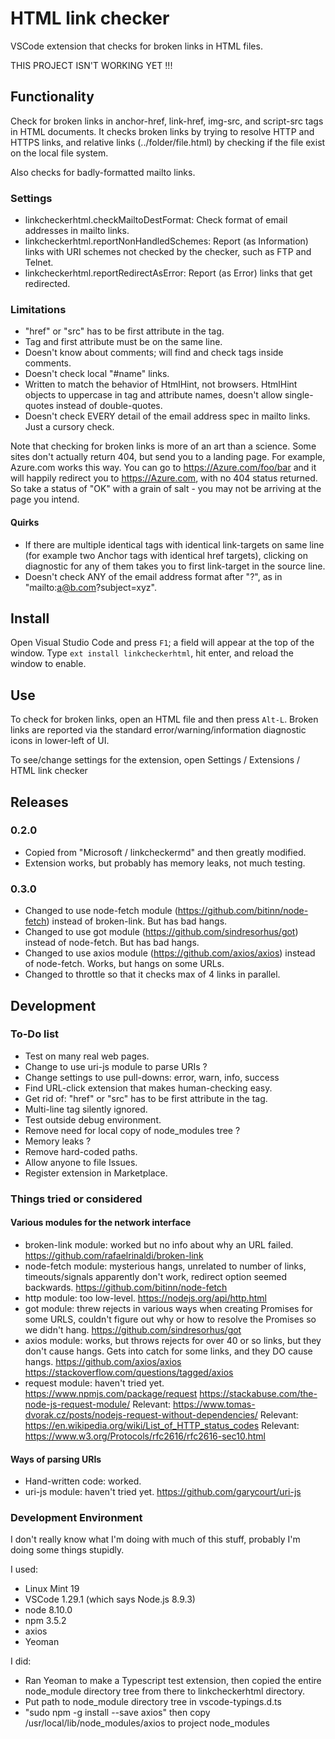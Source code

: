 # HTML link checker

VSCode extension that checks for broken links in HTML files.

THIS PROJECT ISN'T WORKING YET !!!

## Functionality
Check for broken links in anchor-href, link-href, img-src, and script-src tags in HTML documents. It checks broken links by trying to resolve HTTP and HTTPS links, and relative links (../folder/file.html) by checking if the file exist on the local file system.

Also checks for badly-formatted mailto links.

### Settings
* linkcheckerhtml.checkMailtoDestFormat: Check format of email addresses in mailto links.
* linkcheckerhtml.reportNonHandledSchemes: Report (as Information) links with URI schemes not checked by the checker, such as FTP and Telnet.
* linkcheckerhtml.reportRedirectAsError: Report (as Error) links that get redirected.

### Limitations
* "href" or "src" has to be first attribute in the tag.
* Tag and first attribute must be on the same line.
* Doesn't know about comments; will find and check tags inside comments.
* Doesn't check local "#name" links.
* Written to match the behavior of HtmlHint, not browsers.  HtmlHint objects to uppercase in tag and attribute names, doesn't allow single-quotes instead of double-quotes.
* Doesn't check EVERY detail of the email address spec in mailto links.  Just a cursory check.

Note that checking for broken links is more of an art than a science. Some sites don't actually return 404, but send you to a landing page. For example, Azure.com works this way. You can go to https://Azure.com/foo/bar and it will happily redirect you to https://Azure.com, with no 404 status returned. So take a status of "OK" with a grain of salt - you may not be arriving at the page you intend.

#### Quirks
* If there are multiple identical tags with identical link-targets on same line (for example two Anchor tags with identical href targets), clicking on diagnostic for any of them takes you to first link-target in the source line.
* Doesn't check ANY of the email address format after "?", as in "mailto:a@b.com?subject=xyz".


## Install
Open Visual Studio Code and press `F1`; a field will appear at the top of the window. Type `ext install linkcheckerhtml`, hit enter, and reload the window to enable.


## Use
To check for broken links, open an HTML file and then press `Alt-L`.  Broken links are reported via the standard error/warning/information diagnostic icons in lower-left of UI.

To see/change settings for the extension, open Settings / Extensions / HTML link checker



## Releases

### 0.2.0
* Copied from "Microsoft / linkcheckermd" and then greatly modified.
* Extension works, but probably has memory leaks, not much testing.

### 0.3.0
* Changed to use node-fetch module (https://github.com/bitinn/node-fetch) instead of broken-link.  But has bad hangs.
* Changed to use got module (https://github.com/sindresorhus/got) instead of node-fetch.  But has bad hangs.
* Changed to use axios module (https://github.com/axios/axios) instead of node-fetch.  Works, but hangs on some URLs.
* Changed to throttle so that it checks max of 4 links in parallel.


## Development

### To-Do list
* Test on many real web pages.
* Change to use uri-js module to parse URIs ?
* Change settings to use pull-downs: error, warn, info, success
* Find URL-click extension that makes human-checking easy.
* Get rid of: "href" or "src" has to be first attribute in the tag.
* Multi-line tag silently ignored.
* Test outside debug environment.
* Remove need for local copy of node_modules tree ?
* Memory leaks ?
* Remove hard-coded paths.
* Allow anyone to file Issues.
* Register extension in Marketplace.

### Things tried or considered

#### Various modules for the network interface
* broken-link module: worked but no info about why an URL failed.  https://github.com/rafaelrinaldi/broken-link
* node-fetch module: mysterious hangs, unrelated to number of links, timeouts/signals apparently don't work, redirect option seemed backwards.  https://github.com/bitinn/node-fetch
* http module: too low-level.  https://nodejs.org/api/http.html
* got module: threw rejects in various ways when creating Promises for some URLS, couldn't figure out why or how to resolve the Promises so we didn't hang.  https://github.com/sindresorhus/got
* axios module: works, but throws rejects for over 40 or so links, but they don't cause hangs. Gets into catch for some links, and they DO cause hangs.  https://github.com/axios/axios https://stackoverflow.com/questions/tagged/axios
* request module: haven't tried yet.  https://www.npmjs.com/package/request https://stackabuse.com/the-node-js-request-module/
Relevant: https://www.tomas-dvorak.cz/posts/nodejs-request-without-dependencies/
Relevant: https://en.wikipedia.org/wiki/List_of_HTTP_status_codes
Relevant: https://www.w3.org/Protocols/rfc2616/rfc2616-sec10.html

#### Ways of parsing URIs
* Hand-written code: worked.
* uri-js module: haven't tried yet.  https://github.com/garycourt/uri-js

### Development Environment
I don't really know what I'm doing with much of this stuff, probably I'm doing some things stupidly.

I used:
* Linux Mint 19
* VSCode 1.29.1 (which says Node.js 8.9.3)
* node 8.10.0
* npm 3.5.2
* axios
* Yeoman

I did:
* Ran Yeoman to make a Typescript test extension, then copied the entire node_module directory tree from there to linkcheckerhtml directory.
* Put path to node_module directory tree in vscode-typings.d.ts
* "sudo npm -g install --save axios" then copy /usr/local/lib/node_modules/axios to project node_modules
